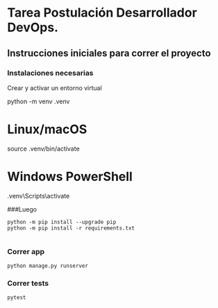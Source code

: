 # Tarea Postulación Desarrollador DevOps.

## Instrucciones iniciales para correr el proyecto

### Instalaciones necesarias

Crear y activar un entorno virtual

python -m venv .venv
# Linux/macOS
source .venv/bin/activate
# Windows PowerShell
.venv\Scripts\activate

###Luego
```
python -m pip install --upgrade pip
python -m pip install -r requirements.txt


```
### Correr app
```
python manage.py runserver
```

### Correr tests
```
pytest
```
